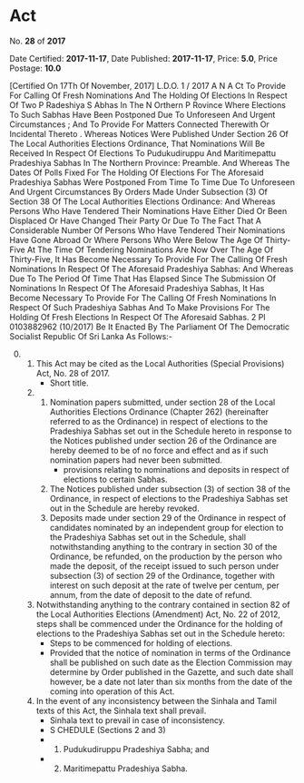 # Act

No. **28** of **2017**

Date Certified: **2017-11-17**, Date Published: **2017-11-17**, Price: **5.0**, Price Postage: **10.0**

[Certified On 17Th Of November, 2017]
L.D.O. 1 / 2017
A N  A Ct   To   Provide   For   Calling   Of   Fresh   Nominations   And   The
Holding   Of   Elections   In   Respect   Of   Two  P Radeshiya  S Abhas   In
The  N Orthern  P Rovince   Where   Elections   To   Such   Sabhas   Have
Been   Postponed   Due   To   Unforeseen   And   Urgent   Circumstances ;
And   To   Provide   For   Matters   Connected   Therewith   Or   Incidental
Thereto .
Whereas Notices Were Published Under Section 26 Of The Local Authorities Elections Ordinance, That Nominations Will Be Received In Respect Of Elections To Pudukudiruppu And Maritimepattu Pradeshiya Sabhas In The Northern Province:
Preamble.
And Whereas The Dates Of Polls Fixed For The Holding Of Elections For The Aforesaid Pradeshiya Sabhas Were Postponed From Time To Time Due To Unforeseen And Urgent Circumstances By Orders Made Under Subsection (3) Of Section 38 Of The Local Authorities Elections Ordinance:
And Whereas   Persons Who Have Tendered Their Nominations Have Either Died Or Been Displaced Or Have Changed Their Party Or Due To The Fact That A Considerable Number Of Persons Who Have Tendered Their Nominations Have Gone Abroad Or Where Persons Who Were Below The Age Of Thirty-Five At The Time Of Tendering Nominations Are Now Over The Age Of Thirty-Five, It Has Become Necessary To Provide For The Calling Of Fresh Nominations In Respect Of The Aforesaid Pradeshiya Sabhas:
And Whereas Due To The Period Of Time That Has Elapsed Since The Submission Of Nominations In Respect Of The Aforesaid Pradeshiya Sabhas, It Has Become Necessary To Provide For The Calling Of Fresh Nominations In Respect Of Such Pradeshiya Sabhas And To Make Provisions For The Holding Of Fresh Elections In Respect Of The Aforesaid Sabhas.
2 Pl 0103882962 (10/2017)
Be It Enacted By The Parliament Of The Democratic Socialist Republic Of Sri Lanka As Follows:-

0. 
    1. This Act may be cited as the Local Authorities (Special Provisions) Act, No. 28 of 2017.
        - Short title.
    2. 
        1. Nomination papers submitted, under section 28 of the Local Authorities Elections Ordinance (Chapter 262) (hereinafter referred to as the Ordinance) in respect of elections to the Pradeshiya Sabhas set out in the Schedule hereto in response to the Notices published under section 26 of the Ordinance are hereby deemed to be of no force and effect and as if such nomination papers had never been submitted.
            - provisions relating to nominations and deposits in respect of elections to certain Sabhas.
        2. The Notices published under subsection (3) of section 38 of the Ordinance, in respect of elections to the Pradeshiya Sabhas set out in the Schedule are hereby revoked.
        3. Deposits made under section 29 of the Ordinance in respect of candidates nominated by an independent group for election to the Pradeshiya Sabhas set out in the Schedule, shall notwithstanding anything to the contrary in section 30 of the Ordinance, be refunded, on the production by the person who made the deposit, of the receipt issued to such person under subsection (3) of section 29 of the Ordinance, together with interest on such deposit at the rate of twelve per centum, per annum,  from the date of deposit to the date of refund.
    3. Notwithstanding anything to the contrary contained in section 82 of the  Local Authorities Elections (Amendment) Act, No. 22 of 2012, steps shall be commenced under the Ordinance for the holding of elections to the Pradeshiya Sabhas set out in the Schedule hereto:
        - Steps to be commenced for holding of elections.
        - Provided that the notice of nomination in terms of the Ordinance shall be published on such date as the Election Commission may determine by Order published in the Gazette,  and such date shall however, be a date not later than six months from the date of the coming into operation of this Act.
    4. In the event of any inconsistency between the Sinhala and Tamil texts of this Act, the Sinhala text shall prevail.
        - Sinhala text to prevail in case of inconsistency.
        - S CHEDULE (Sections 2 and 3)
        - 1. Pudukudiruppu Pradeshiya Sabha; and
        - 2. Maritimepattu Pradeshiya Sabha.